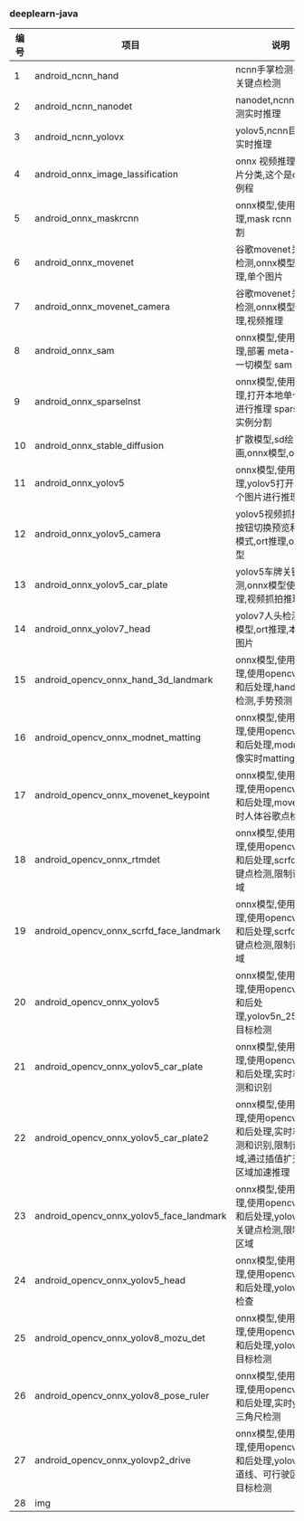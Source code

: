 <div class="container">
<div class="row">
<h3>deeplearn-java</h3>	
</div>
<div class="row">
<div class="span4">
<table class="table">
<thead>
<tr>
<th>
编号
</th>
<th>
项目
</th>
<th>
说明
</th>
</tr>
</thead>
<tbody>
<tr><td>1</td><td>android_ncnn_hand</td><td>ncnn手掌检测+手掌关键点检测</td></tr>
<tr><td>2</td><td>android_ncnn_nanodet</td><td>nanodet,ncnn目标检测实时推理</td></tr>
<tr><td>3</td><td>android_ncnn_yolovx</td><td>yolov5,ncnn目标检测实时推理</td></tr>
<tr><td>4</td><td>android_onnx_image_lassification</td><td>onnx 视频推理测试,图片分类,这个是ort官方例程</td></tr>
<tr><td>5</td><td>android_onnx_maskrcnn</td><td>onnx模型,使用ort推理,mask rcnn 实例分割</td></tr>
<tr><td>6</td><td>android_onnx_movenet</td><td>谷歌movenet关键点检测,onnx模型,ort推理,单个图片</td></tr>
<tr><td>7</td><td>android_onnx_movenet_camera</td><td>谷歌movenet关键点检测,onnx模型,ort推理,视频推理</td></tr>
<tr><td>8</td><td>android_onnx_sam</td><td>onnx模型,使用ort推理,部署 meta-ai 分割一切模型 sam</td></tr>
<tr><td>9</td><td>android_onnx_sparselnst</td><td>onnx模型,使用ort推理,打开本地单个图片进行推理 sparselnst 实例分割</td></tr>
<tr><td>10</td><td>android_onnx_stable_diffusion</td><td>扩散模型,sd绘画,onnx模型,ort部署</td></tr>
<tr><td>11</td><td>android_onnx_yolov5</td><td>onnx模型,使用ort推理,yolov5打开本地单个图片进行推理</td></tr>
<tr><td>12</td><td>android_onnx_yolov5_camera</td><td>yolov5视频抓拍推理,按钮切换预览和抓拍模式,ort推理,onnx模型</td></tr>
<tr><td>13</td><td>android_onnx_yolov5_car_plate</td><td>yolov5车牌关键点检测,onnx模型使用ort推理,视频抓拍推理</td></tr>
<tr><td>14</td><td>android_onnx_yolov7_head</td><td>yolov7人头检测,onnx模型,ort推理,本地单个图片</td></tr>
<tr><td>15</td><td>android_opencv_onnx_hand_3d_landmark</td><td>onnx模型,使用ort推理,使用opencv预处理和后处理,hand 关键点检测,手势预测</td></tr>
<tr><td>16</td><td>android_opencv_onnx_modnet_matting</td><td>onnx模型,使用ort推理,使用opencv预处理和后处理,modnet 人像实时matting</td></tr>
<tr><td>17</td><td>android_opencv_onnx_movenet_keypoint</td><td>onnx模型,使用ort推理,使用opencv预处理和后处理,movenet,实时人体谷歌点检测</td></tr>
<tr><td>18</td><td>android_opencv_onnx_rtmdet</td><td>onnx模型,使用ort推理,使用opencv预处理和后处理,scrfd人脸关键点检测,限制识别区域</td></tr>
<tr><td>19</td><td>android_opencv_onnx_scrfd_face_landmark</td><td>onnx模型,使用ort推理,使用opencv预处理和后处理,scrfd人脸关键点检测,限制识别区域</td></tr>
<tr><td>20</td><td>android_opencv_onnx_yolov5</td><td>onnx模型,使用ort推理,使用opencv预处理和后处理,yolov5n_256x256 目标检测</td></tr>
<tr><td>21</td><td>android_opencv_onnx_yolov5_car_plate</td><td>onnx模型,使用ort推理,使用opencv预处理和后处理,实时车牌检测和识别</td></tr>
<tr><td>22</td><td>android_opencv_onnx_yolov5_car_plate2</td><td>onnx模型,使用ort推理,使用opencv预处理和后处理,实时车牌检测和识别,限制识别区域,通过插值扩充周围区域加速推理</td></tr>
<tr><td>23</td><td>android_opencv_onnx_yolov5_face_landmark</td><td>onnx模型,使用ort推理,使用opencv预处理和后处理,yolov5人脸关键点检测,限制识别区域</td></tr>
<tr><td>24</td><td>android_opencv_onnx_yolov5_head</td><td>onnx模型,使用ort推理,使用opencv预处理和后处理,yolov5人头检查</td></tr>
<tr><td>25</td><td>android_opencv_onnx_yolov8_mozu_det</td><td>onnx模型,使用ort推理,使用opencv预处理和后处理,yolov8 模组目标检测</td></tr>
<tr><td>26</td><td>android_opencv_onnx_yolov8_pose_ruler</td><td>onnx模型,使用ort推理,使用opencv预处理和后处理,实时yolov8三角尺检测</td></tr>
<tr><td>27</td><td>android_opencv_onnx_yolovp2_drive</td><td>onnx模型,使用ort推理,使用opencv预处理和后处理,yolovp2 车道线、可行驶区域、目标检测</td></tr>
<tr><td>28</td><td>img</td><td></td></tr>
</tbody>
</table>
</div>
<div class="span4">
</div>
</div>
</div>